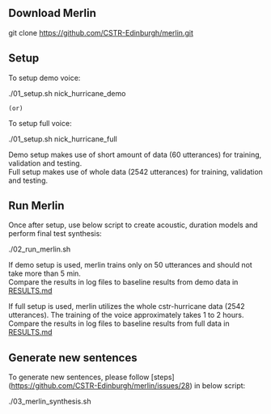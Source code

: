 Download Merlin
---------------

git clone https://github.com/CSTR-Edinburgh/merlin.git

Setup
-----

To setup demo voice: 

./01_setup.sh nick_hurricane_demo

    (or)   

To setup full voice:

./01_setup.sh nick_hurricane_full

Demo setup makes use of short amount of data (60 utterances) for training, validation and testing. <br/>
Full setup makes use of whole data (2542 utterances) for training, validation and testing. 

Run Merlin
----------

Once after setup, use below script to create acoustic, duration models and perform final test synthesis:

./02_run_merlin.sh

If demo setup is used, merlin trains only on 50 utterances and should not take more than 5 min. <br/>
Compare the results in log files to baseline results from demo data in [RESULTS.md](https://github.com/CSTR-Edinburgh/merlin/blob/master/egs/nick_hurricane/s1/RESULTS.md)

If full setup is used, merlin utilizes the whole cstr-hurricane data (2542 utterances). The training of the voice approximately takes 1 to 2 hours. <br/>
Compare the results in log files to baseline results from full data in [RESULTS.md](https://github.com/CSTR-Edinburgh/merlin/blob/master/egs/nick_hurricane/s1/RESULTS.md)

Generate new sentences
----------------------

To generate new sentences, please follow [steps] (https://github.com/CSTR-Edinburgh/merlin/issues/28) in below script:

./03_merlin_synthesis.sh

